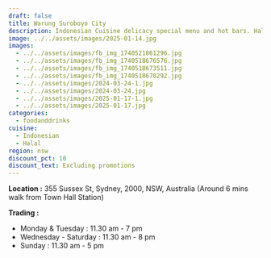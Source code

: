 ```yaml
---
draft: false
title: Warung Suroboyo City
description: Indonesian Cuisine delicacy special menu and hot bars. Halal
image: ../../assets/images/2025-01-14.jpg
images:
  - ../../assets/images/fb_img_1740521861296.jpg
  - ../../assets/images/fb_img_1740518676576.jpg
  - ../../assets/images/fb_img_1740518673511.jpg
  - ../../assets/images/fb_img_1740518670292.jpg
  - ../../assets/images/2024-03-24-1.jpg
  - ../../assets/images/2024-03-24.jpg
  - ../../assets/images/2025-01-17-1.jpg
  - ../../assets/images/2025-01-17.jpg
categories:
  - foodanddrinks
cuisine:
  - Indonesian
  - Halal
region: nsw
discount_pct: 10
discount_text: Excluding promotions
---
```

**Location :** 355 Sussex St, Sydney, 2000, NSW, Australia[](<>)
(Around 6 mins walk from Town Hall Station)

**Trading :**

* Monday & Tuesday : 11.30 am - 7 pm
* Wednesday - Saturday : 11.30 am - 8 pm
* Sunday : 11.30 am - 5 pm
